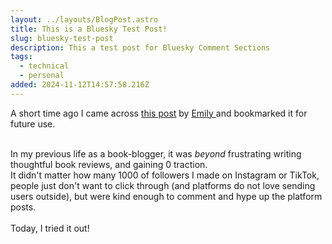 ```yaml
---
layout: ../layouts/BlogPost.astro
title: This is a Bluesky Test Post!
slug: bluesky-test-post
description: This a test post for Bluesky Comment Sections
tags:
  - technical
  - personal
added: 2024-11-12T14:57:58.216Z
---
```


A short time ago I came across [this post](https://bsky.app/profile/emilyliu.me/post/3kveqmh5v5v2o) by [Emily ](https://bsky.app/profile/emilyliu.me)and bookmarked it for future use.

\
In my previous life as a book-blogger, it was *beyond* frustrating writing thoughtful book reviews, and gaining 0 traction. \
It didn't matter how many 1000 of followers I made on Instagram or TikTok, people just don't want to click through (and platforms do not love sending users outside), but were kind enough to comment and hype up the platform posts. \
\
Today, I tried it out!
